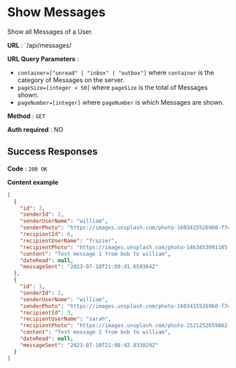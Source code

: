 # Show Messages

Show all Messages of a User.

**URL** : `/api/messages/

**URL Query Parameters** : 
* `container=["unread" | "inbox" | "outbox"]` where `container` is the category of Messages on the server.
* `pageSize=[integer < 50]` where `pageSize` is the total of Messages shown.
* `pageNumber=[integer]` where `pageNumber` is which Messages are shown.

**Method** : `GET`

**Auth required** : NO

## Success Responses

**Code** : `200 OK`

**Content example**
```json
[
  {
    "id": 2,
    "senderId": 2,
    "senderUserName": "william",
    "senderPhoto": "https://images.unsplash.com/photo-1603415526960-f7e0328c63b1?ixlib=rb-4.0.3&ixid=M3wxMjA3fDB8MHxwaG90by1wYWdlfHx8fGVufDB8fHx8fA%3D%3D&auto=format&fit=crop&w=1170&q=80",
    "recipientId": 6,
    "recipientUserName": "frazier",
    "recipientPhoto": "https://images.unsplash.com/photo-1463453091185-61582044d556?ixlib=rb-4.0.3&ixid=M3wxMjA3fDB8MHxwaG90by1wYWdlfHx8fGVufDB8fHx8fA%3D%3D&auto=format&fit=crop&w=1170&q=80",
    "content": "Test message 1 from bob to william",
    "dateRead": null,
    "messageSent": "2023-07-10T21:09:41.659364Z"
  },
  {
    "id": 1,
    "senderId": 2,
    "senderUserName": "william",
    "senderPhoto": "https://images.unsplash.com/photo-1603415526960-f7e0328c63b1?ixlib=rb-4.0.3&ixid=M3wxMjA3fDB8MHxwaG90by1wYWdlfHx8fGVufDB8fHx8fA%3D%3D&auto=format&fit=crop&w=1170&q=80",
    "recipientId": 3,
    "recipientUserName": "sarah",
    "recipientPhoto": "https://images.unsplash.com/photo-1521252659862-eec69941b071?ixlib=rb-4.0.3&ixid=M3wxMjA3fDB8MHxwaG90by1wYWdlfHx8fGVufDB8fHx8fA%3D%3D&auto=format&fit=crop&w=625&q=80",
    "content": "Test message 1 from bob to william",
    "dateRead": null,
    "messageSent": "2023-07-10T21:08:42.833029Z"
  }
]
```
